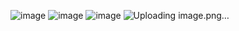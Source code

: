 
![image](https://github.com/user-attachments/assets/a66ba899-e93e-4dbf-9d59-7e26f49ff854)
![image](https://github.com/user-attachments/assets/dff6cfa6-baa3-4db3-801e-a24950cd4fd0)
![image](https://github.com/user-attachments/assets/d8923813-7262-4d92-b269-f13b2844af04)
![Uploading image.png…]()
